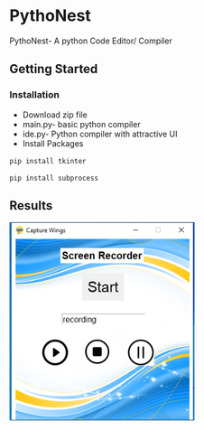# PythoNest
PythoNest- A python Code Editor/ Compiler
## Getting Started

### Installation
* Download zip file
* main.py- basic python compiler
* ide.py- Python compiler with attractive UI
* Install Packages
```
pip install tkinter
```
```
pip install subprocess
```

## Results
<img src="https://github.com/Shravani1383/CaptureWings/blob/main/Output.png" width="328"/>
